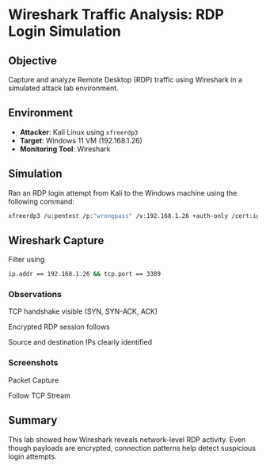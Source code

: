# Wireshark Traffic Analysis: RDP Login Simulation

## Objective
Capture and analyze Remote Desktop (RDP) traffic using Wireshark in a simulated attack lab environment.

## Environment
- **Attacker**: Kali Linux using `xfreerdp3`
- **Target**: Windows 11 VM (192.168.1.26)
- **Monitoring Tool**: Wireshark

## Simulation
Ran an RDP login attempt from Kali to the Windows machine using the following command:

```bash
xfreerdp3 /u:pentest /p:"wrongpass" /v:192.168.1.26 +auth-only /cert:ignore
```

## Wireshark Capture

Filter using 
```bash
ip.addr == 192.168.1.26 && tcp.port == 3389
```

### Observations
TCP handshake visible (SYN, SYN-ACK, ACK)

Encrypted RDP session follows

Source and destination IPs clearly identified

### Screenshots
Packet Capture

Follow TCP Stream

## Summary
This lab showed how Wireshark reveals network-level RDP activity. Even though payloads are encrypted, connection patterns help detect suspicious login attempts.

